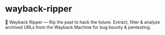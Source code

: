 # wayback-ripper
🦅 Wayback Ripper — Rip the past to hack the future. Extract, filter &amp; analyze archived URLs from the Wayback Machine for bug bounty &amp; pentesting.
